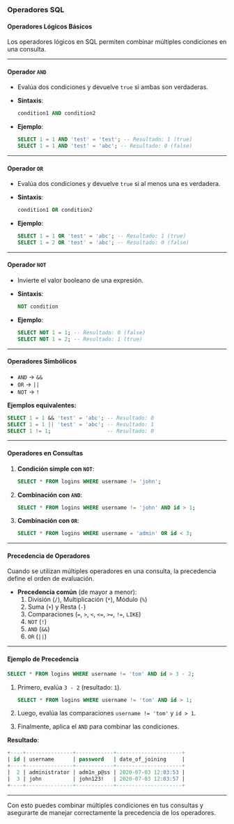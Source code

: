 ###  Operadores SQL

#### **Operadores Lógicos Básicos**

Los operadores lógicos en SQL permiten combinar múltiples condiciones en una consulta.

---

#### **Operador `AND`**

- Evalúa dos condiciones y devuelve `true` si ambas son verdaderas.
- **Sintaxis**:
    
    ```sql
    condition1 AND condition2
    ```
    
- **Ejemplo**:
    
    ```sql
    SELECT 1 = 1 AND 'test' = 'test'; -- Resultado: 1 (true)
    SELECT 1 = 1 AND 'test' = 'abc'; -- Resultado: 0 (false)
    ```
    

---

#### **Operador `OR`**

- Evalúa dos condiciones y devuelve `true` si al menos una es verdadera.
- **Sintaxis**:
    
    ```sql
    condition1 OR condition2
    ```
    
- **Ejemplo**:
    
    ```sql
    SELECT 1 = 1 OR 'test' = 'abc'; -- Resultado: 1 (true)
    SELECT 1 = 2 OR 'test' = 'abc'; -- Resultado: 0 (false)
    ```
    

---

#### **Operador `NOT`**

- Invierte el valor booleano de una expresión.
- **Sintaxis**:
    
    ```sql
    NOT condition
    ```
    
- **Ejemplo**:
    
    ```sql
    SELECT NOT 1 = 1; -- Resultado: 0 (false)
    SELECT NOT 1 = 2; -- Resultado: 1 (true)
    ```
    

---

#### **Operadores Simbólicos**

- `AND` → `&&`
- `OR` → `||`
- `NOT` → `!`

**Ejemplos equivalentes:**

```sql
SELECT 1 = 1 && 'test' = 'abc'; -- Resultado: 0
SELECT 1 = 1 || 'test' = 'abc'; -- Resultado: 1
SELECT 1 != 1;                  -- Resultado: 0
```

---

#### **Operadores en Consultas**

1. **Condición simple con `NOT`**:
    
    ```sql
    SELECT * FROM logins WHERE username != 'john';
    ```
    
2. **Combinación con `AND`**:
    
    ```sql
    SELECT * FROM logins WHERE username != 'john' AND id > 1;
    ```
    
3. **Combinación con `OR`**:
    
    ```sql
    SELECT * FROM logins WHERE username = 'admin' OR id < 3;
    ```
    

---

#### **Precedencia de Operadores**

Cuando se utilizan múltiples operadores en una consulta, la precedencia define el orden de evaluación.

- **Precedencia común** (de mayor a menor):
    1. División (`/`), Multiplicación (`*`), Módulo (`%`)
    2. Suma (`+`) y Resta (`-`)
    3. Comparaciones (`=`, `>`, `<`, `<=`, `>=`, `!=`, `LIKE`)
    4. `NOT` (`!`)
    5. `AND` (`&&`)
    6. `OR` (`||`)

---

#### **Ejemplo de Precedencia**

```sql
SELECT * FROM logins WHERE username != 'tom' AND id > 3 - 2;
```

1. Primero, evalúa `3 - 2` (resultado: `1`).
    
    ```sql
    SELECT * FROM logins WHERE username != 'tom' AND id > 1;
    ```
    
2. Luego, evalúa las comparaciones `username != 'tom'` y `id > 1`.
    
3. Finalmente, aplica el `AND` para combinar las condiciones.
    

**Resultado**:

```sql
+----+---------------+------------+---------------------+
| id | username      | password   | date_of_joining     |
+----+---------------+------------+---------------------+
|  2 | administrator | adm1n_p@ss | 2020-07-03 12:03:53 |
|  3 | john          | john123!   | 2020-07-03 12:03:57 |
+----+---------------+------------+---------------------+
```

---

Con esto puedes combinar múltiples condiciones en tus consultas y asegurarte de manejar correctamente la precedencia de los operadores.